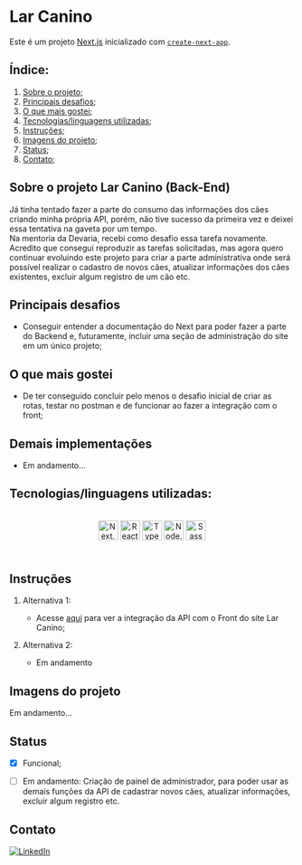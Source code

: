# **Lar Canino**

Este é um projeto [Next.js](https://nextjs.org/) inicializado com [`create-next-app`](https://github.com/vercel/next.js/tree/canary/packages/create-next-app).

## **Índice:**

1. [Sobre o projeto](#sobre-o-projeto-lar-canino);
2. [Principais desafios](#principais-desafios);
3. [O que mais gostei](#o-que-mais-gostei);
5. [Tecnologias/linguagens utilizadas](#tecnologiaslinguagens-utilizadas);
6. [Instruções](#instruções);
7. [Imagens do projeto](#imagens-do-projeto);
8. [Status](#status);
9. [Contato](#contato);

## **Sobre o projeto Lar Canino (Back-End)**

Já tinha tentado fazer a parte do consumo das informações dos cães criando minha própria API, porém, não tive sucesso da primeira vez e deixei essa tentativa na gaveta por um tempo. <br/>
Na mentoria da Devaria, recebi como desafio essa tarefa novamente. <br/>
Acredito que consegui reproduzir as tarefas solicitadas, mas agora quero continuar evoluindo este projeto para criar a parte administrativa onde será possível realizar o cadastro de novos cães, atualizar informações dos cães existentes, excluir algum registro de um cão etc.<br/>

## **Principais desafios**

- Conseguir entender a documentação do Next para poder fazer a parte do Backend e, futuramente, incluir uma seção de administração do site em um único projeto;

## **O que mais gostei**

- De ter conseguido concluir pelo menos o desafio inicial de criar as rotas, testar no postman e de funcionar ao fazer a integração com o front;

## **Demais implementações**
- Em andamento...

## **Tecnologias/linguagens utilizadas:**

<div style="display: inline_block" align="center"><br />
    <img src="https://img.shields.io/badge/Next-8A2BE2?style=for-the-badge&logo=nextdotjs&logoColor=white" height="35px" alt="Next.Js" align="center" />
    <img src="https://img.shields.io/badge/React-A416E6?style=for-the-badge&logo=react&logoColor=white" height="35px" alt="React.Js" align="center" />
    <img src="https://img.shields.io/badge/Typescript-3178C6?style=for-the-badge&logo=typescript&logoColor=white" height="35px" alt="Typescript" align="center" />
    <img src="https://img.shields.io/badge/Node-339933?style=for-the-badge&logo=nodedotjs&logoColor=white" height="35px" alt="Node.Js" align="center" />
    <img src="https://img.shields.io/badge/Sass-CC6699?style=for-the-badge" height="35px" alt="Sass" align="center" />
</div><br />

#

## **Instruções**

1. Alternativa 1:
    * Acesse [aqui](https://lar-canino.vercel.app/) para ver a integração da API com o Front do site Lar Canino;

2. Alternativa 2:
    * Em andamento


## **Imagens do projeto**

Em andamento...


## **Status**
- [x] Funcional;
- [ ] Em andamento: Criação de painel de administrador, para poder usar as demais funções da API de cadastrar novos cães, atualizar informações, excluir algum registro etc.


## **Contato**
[![LinkedIn](https://img.shields.io/badge/LinkedIn-0077B5?style=for-the-badge&logo=linkedin&logoColor=white)](https://www.linkedin.com/in/leticiaviana-trad-dev/)